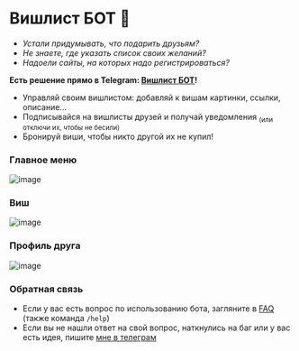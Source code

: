 # Вишлист БОТ 🎁 

- *Устали придумывать, что подарить друзьям?*
- *Не знаете, где указать список своих желаний?*
- *Надоели сайты, на которых надо регистрироваться?*

**Есть решение прямо в Telegram: [Вишлист БОТ](https://t.me/SmartWishlistBot)!**
- Управляй своим вишлистом: добавляй к вишам картинки, ссылки, описание...
- Подписывайся на вишлисты друзей и получай уведомления <sub>(или отключи их, чтобы не бесили)</sub>
- Бронируй виши, чтобы никто другой их не купил!

### Главное меню
![image](https://github.com/user-attachments/assets/2c35dbb5-78dd-40e0-91a9-d826a4a3c83e)

### Виш
![image](https://github.com/user-attachments/assets/a97a1cce-b9ab-41c1-9d31-3e28e1bf90aa)

### Профиль друга
![image](https://github.com/user-attachments/assets/044639b0-bff6-4279-84d4-69d33d4c7762)

### Обратная связь
- Если у вас есть вопрос по использованию бота, загляните в [FAQ](https://telegra.ph/FAQ-Wishlist-BOT-12-27) (также команда `/help`)
- Если вы не нашли ответ на свой вопрос, наткнулись на баг или у вас есть идея, пишите [мне в телеграм](https://t.me/alikhan_temirkanov) 
